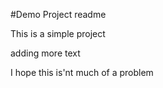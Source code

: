 #Demo Project readme

This is a simple project

adding more text

I hope this is'nt much of a problem
